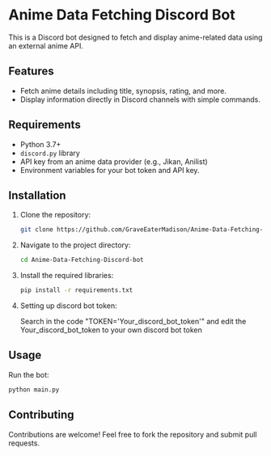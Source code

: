 # Anime Data Fetching Discord Bot

This is a Discord bot designed to fetch and display anime-related data using an external anime API.

## Features

- Fetch anime details including title, synopsis, rating, and more.
- Display information directly in Discord channels with simple commands.

## Requirements

- Python 3.7+
- `discord.py` library
- API key from an anime data provider (e.g., Jikan, Anilist)
- Environment variables for your bot token and API key.

## Installation

1. Clone the repository:

   ```bash
   git clone https://github.com/GraveEaterMadison/Anime-Data-Fetching-Discord-bot.git
   ```

2. Navigate to the project directory:

   ```bash
   cd Anime-Data-Fetching-Discord-bot
   ```
3. Install the required libraries:

   ```bash
   pip install -r requirements.txt
   ```

4. Setting up discord bot token:

     Search in the code "TOKEN='Your_discord_bot_token'" and edit the Your_discord_bot_token to your own discord bot token

## Usage

Run the bot:

```bash
python main.py
```

## Contributing

Contributions are welcome! Feel free to fork the repository and submit pull requests.
